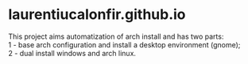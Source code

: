 # laurentiucalonfir.github.io
This project aims automatization of arch install and has two parts:<br/>
1 - base arch configuration and install a desktop environment (gnome);<br/>
2 - dual install windows and arch linux.
